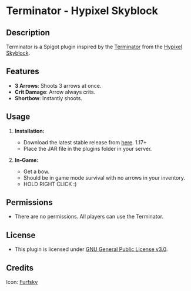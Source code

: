 # Terminator - Hypixel Skyblock

## Description
Terminator is a Spigot plugin inspired by the [Terminator](https://wiki.hypixel.net/Terminator) from the [Hypixel Skyblock](https://wiki.hypixel.net/Main_Page).

## Features
- **3 Arrows**: Shoots 3 arrows at once.
- **Crit Damage**: Arrow always crits.
- **Shortbow**: Instantly shoots.

## Usage
1. **Installation:**
   - Download the latest stable release from [here](https://github.com/VermeilChan/Terminator/releases/latest). 1.17+
   - Place the JAR file in the plugins folder in your server.

2. **In-Game:**
   - Get a bow.
   - Should be in game mode survival with no arrows in your inventory.
   - HOLD RIGHT CLICK :)

## Permissions

- There are no permissions. All players can use the Terminator.

## License
- This plugin is licensed under [GNU General Public License v3.0](LICENSE).

## Credits
Icon: [Furfsky](https://furfsky.net/)
